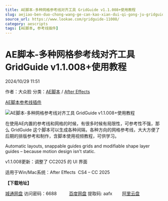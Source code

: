 ```yaml
---
title: AE脚本-多种网格参考线对齐工具 GridGuide v1.1.008+使用教程
slug: aejiao-ben-duo-chong-wang-ge-can-kao-xian-dui-qi-gong-ju-gridguide-v1-1-008-shi-yong-jiao-cheng
source_url: https://www.lookae.com/gridguide-11008/
category: aescripts
tags: [AE脚本, 参考线插件]
---
```

# AE脚本-多种网格参考线对齐工具 GridGuide v1.1.008+使用教程

2024/10/29 11:51

作者：大众脸
分类：[AE脚本](https://www.lookae.com/after-effects/aescripts/) / [After Effects](https://www.lookae.com/after-effects/)

[AE脚本](https://www.lookae.com/tag/ae%e8%84%9a%e6%9c%ac/)[参考线插件](https://www.lookae.com/tag/%e5%8f%82%e8%80%83%e7%ba%bf%e6%8f%92%e4%bb%b6/)

![AE脚本-多种网格参考线对齐工具 GridGuide v1.1.008+使用教程](https://www.lookae.com/wp-content/uploads/2019/04/GridGuide2.jpg "AE脚本-多种网格参考线对齐工具 GridGuide v1.1.008+使用教程-LookAE.com")

在使用AE内置的参考线和网格的时候，有很多时候有局限性，可参考性不强，那么 GridGuide 这个脚本可以生成各种间隔，各种方向的网格参考线，大大方便了后期的排版参考和制作，含脚本使用视频教程，可供学习。

Automatic layouts, snappable guides grids and modifiable shape layer guides – because motion design isn’t static.

v1.1.008更新：调整了 CC2025 的 UI 界面

适用于Win/Mac系统：After Effects  CS4 – CC 2025

**【下载地址】**

[城通网盘](https://url70.ctfile.com/f/2827370-1419098650-9525f4?p=4431) 访问密码：6688          [百度网盘](https://pan.baidu.com/s/1K4TXso492bKFzoKqyRqGew?pwd=aafx) 提取码: aafx        [阿里云盘](https://www.alipan.com/s/knvshhk8P1m)
